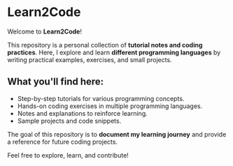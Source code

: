# Learn2Code

Welcome to **Learn2Code**!  

This repository is a personal collection of **tutorial notes and coding practices**. Here, I explore and learn **different programming languages** by writing practical examples, exercises, and small projects.  

## What you'll find here:
- Step-by-step tutorials for various programming concepts.
- Hands-on coding exercises in multiple programming languages.
- Notes and explanations to reinforce learning.
- Sample projects and code snippets.

The goal of this repository is to **document my learning journey** and provide a reference for future coding projects.  

Feel free to explore, learn, and contribute!
